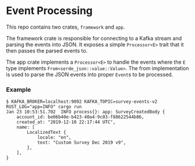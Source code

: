 # Event Processing

This repo contains two crates, `framework` and `app`.

The framework crate is responsible for connecting to a Kafka stream and parsing
the events into JSON. It exposes a simple `Processor<E>` trait that it then
passes the parsed events to.

The app crate implements a `Processor<E>` to handle the events where the `E`
type implements `From<serde_json::value::Value>`. The from implementation is
used to parse the JSON events into proper `Event`s to be processed.

### Example

```
$ KAFKA_BROKER=localhost:9092 KAFKA_TOPIC=survey-events-v2 RUST_LOG="app=INFO" cargo run
Jan 23 10:53:51.702  INFO process{}: app: SurveyCreatedBody {
    account_id: be06b40e-b423-40a4-9c03-f88622544b86,
    created_at: "2019-12-10 22:17:44 UTC",
    name: [
        LocalizedText {
            locale: "en",
            text: "Custom Survey Dec 2019 v9",
        },
    ],
}
```
